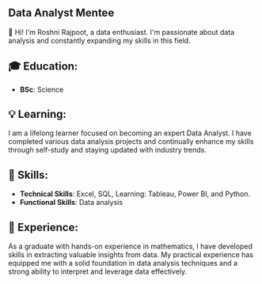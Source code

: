 ##   Data Analyst Mentee

👋 Hi! I'm Roshni Rajpoot, a data enthusiast. I'm passionate about data analysis and constantly expanding my skills in this field.

## 🎓 Education:
- **BSc**: Science

## 💡 Learning:
I am a lifelong learner focused on becoming an expert Data Analyst. I have completed various data analysis projects and continually enhance my skills through self-study and staying updated with industry trends.

## 🔧 Skills:
- **Technical Skills**: Excel, SQL, Learning: Tableau, Power BI, and Python.
- **Functional Skills**: Data analysis

## 📂 Experience:
As a graduate with hands-on experience in mathematics, I have developed skills in extracting valuable insights from data. My practical experience has equipped me with a solid foundation in data analysis techniques and a strong ability to interpret and leverage data effectively.
